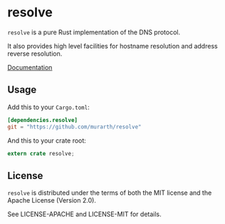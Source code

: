 # resolve

`resolve` is a pure Rust implementation of the DNS protocol.

It also provides high level facilities for hostname resolution and address
reverse resolution.

[Documentation](http://murarth.github.io/resolve/resolve/index.html)

## Usage

Add this to your `Cargo.toml`:

```toml
[dependencies.resolve]
git = "https://github.com/murarth/resolve"
```

And this to your crate root:

```rust
extern crate resolve;
```

## License

`resolve` is distributed under the terms of both the MIT license and the
Apache License (Version 2.0).

See LICENSE-APACHE and LICENSE-MIT for details.
